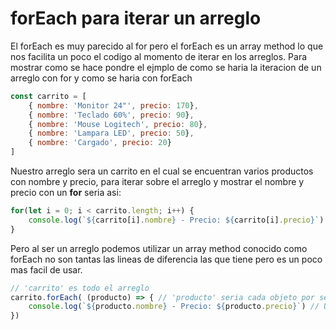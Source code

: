 # forEach para iterar un arreglo

El forEach es muy parecido al for pero el forEach es un array method lo que nos facilita un poco el codigo al momento de iterar en los arreglos. Para mostrar como se hace pondre el ejmplo de como se haria la iteracion de un arreglo con for y como se haria con forEach

```Javascript
const carrito = [
    { nombre: 'Monitor 24"', precio: 170},
    { nombre: 'Teclado 60%', precio: 90},
    { nombre: 'Mouse Logitech', precio: 80},
    { nombre: 'Lampara LED', precio: 50},
    { nombre: 'Cargado', precio: 20}
]
```

Nuestro arreglo sera un carrito en el cual se encuentran varios productos con nombre y precio, para iterar sobre el arreglo y mostrar el nombre y precio con un **for** seria asi:

```Javascript
for(let i = 0; i < carrito.length; i++) {
    console.log(`${carrito[i].nombre} - Precio: ${carrito[i].precio}`)
}
```

Pero al ser un arreglo podemos utilizar un array method conocido como forEach no son tantas las lineas de diferencia las que tiene pero es un poco mas facil de usar.

```Javascript
// 'carrito' es todo el arreglo
carrito.forEach( (producto) => { // 'producto' seria cada objeto por separado
    console.log(`${producto.nombre} - Precio: ${producto.precio}`) // Usar producto.nombre seria como tener carrito[i].nombre
})
```
